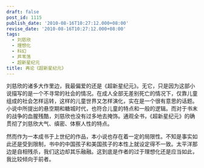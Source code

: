 ```yaml
---
draft: false
post_id: 1115
publish_date: '2010-08-16T10:27:12.000+08:00'
revise_date: '2010-08-16T10:27:12.000+08:00'
tags:
  - 刘慈欣
  - 理想化
  - 科幻
  - 芦苇荡
  - 超新星纪元
title: 再论《超新星纪元》
---
```


刘慈欣的诸多大作里边，我最偏爱的还是《超新星纪元》。无它，只是因为这部小说描写的是一个不寻常的社会的情况。在成人全部无差别死亡的情况下，仅靠儿童组成的社会怎样运转，这样的儿童世界又怎样演化，实在是一个很有意思的话题。小说中所提出的悬空期和糖城时代，也符合儿童的特点和一般的逻辑。而对于书末的战争的血腥残酷，刘慈欣也没有过多地去掩饰。通观全书，《超新星纪元》的确贯彻了刘慈欣大气、缜密、体察人性的特点。

然而作为一本成书于上世纪的作品，本小说也存在着一定的局限性。不知是事实如此还是受到限制，书中的中国孩子和美国孩子的本性上就设定得不一致。太平洋那边是自相残杀，我们这边却其乐融融。这到底是作者的过于理想化还是应当如此，我比较倾向于前者。
